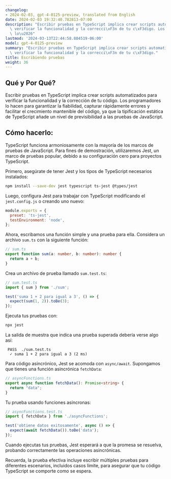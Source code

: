 ```yaml
---
changelog:
- 2024-02-03, gpt-4-0125-preview, translated from English
date: 2024-02-03 19:32:40.782813-07:00
description: "Escribir pruebas en TypeScript implica crear scripts automatizados para\
  \ verificar la funcionalidad y la correcci\xF3n de tu c\xF3digo. Los programadores\
  \ lo\u2026"
lastmod: '2024-03-13T22:44:58.804519-06:00'
model: gpt-4-0125-preview
summary: "Escribir pruebas en TypeScript implica crear scripts automatizados para\
  \ verificar la funcionalidad y la correcci\xF3n de tu c\xF3digo."
title: Escribiendo pruebas
weight: 36
---
```


## Qué y Por Qué?
Escribir pruebas en TypeScript implica crear scripts automatizados para verificar la funcionalidad y la corrección de tu código. Los programadores lo hacen para garantizar la fiabilidad, capturar rápidamente errores y facilitar el crecimiento mantenible del código, ya que la tipificación estática de TypeScript añade un nivel de previsibilidad a las pruebas de JavaScript.

## Cómo hacerlo:
TypeScript funciona armoniosamente con la mayoría de los marcos de pruebas de JavaScript. Para fines de demostración, utilizaremos Jest, un marco de pruebas popular, debido a su configuración cero para proyectos TypeScript.

Primero, asegúrate de tener Jest y los tipos de TypeScript necesarios instalados:

```bash
npm install --save-dev jest typescript ts-jest @types/jest
```

Luego, configura Jest para trabajar con TypeScript modificando el `jest.config.js` o creando uno nuevo:

```javascript
module.exports = {
  preset: 'ts-jest',
  testEnvironment: 'node',
};
```

Ahora, escribamos una función simple y una prueba para ella. Considera un archivo `sum.ts` con la siguiente función:

```typescript
// sum.ts
export function sum(a: number, b: number): number {
  return a + b;
}
```

Crea un archivo de prueba llamado `sum.test.ts`:

```typescript
// sum.test.ts
import { sum } from './sum';

test('suma 1 + 2 para igual a 3', () => {
  expect(sum(1, 2)).toBe(3);
});
```

Ejecuta tus pruebas con:

```bash
npx jest
```

La salida de muestra que indica una prueba superada debería verse algo así:

```plaintext
 PASS  ./sum.test.ts
  ✓ suma 1 + 2 para igual a 3 (2 ms)
```

Para código asincrónico, Jest se acomoda con `async/await`. Supongamos que tienes una función asincrónica `fetchData`:

```typescript
// asyncFunctions.ts
export async function fetchData(): Promise<string> {
  return "data";
}
```

Tu prueba usando funciones asíncronas:

```typescript
// asyncFunctions.test.ts
import { fetchData } from './asyncFunctions';

test('obtiene datos exitosamente', async () => {
  expect(await fetchData()).toBe('data');
});
```

Cuando ejecutas tus pruebas, Jest esperará a que la promesa se resuelva, probando correctamente las operaciones asincrónicas.

Recuerda, la prueba efectiva incluye escribir múltiples pruebas para diferentes escenarios, incluidos casos límite, para asegurar que tu código TypeScript se comporte como se espera.
